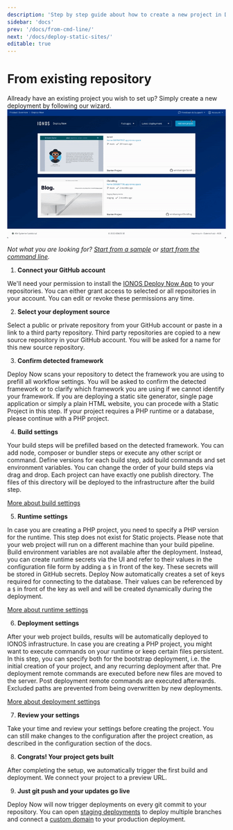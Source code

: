 ```yaml
---
description: 'Step by step guide about how to create a new project in Deploy Now when starting with an existing repository.'
sidebar: 'docs'
prev: '/docs/from-cmd-line/'
next: '/docs/deploy-static-sites/'
editable: true
---
```


# From existing repository

Allready have an existing project you wish to set up? Simply create a new deployment by following our wizard.
![From existing repository](/02.gif)

*Not what you are looking for? [Start from a sample](/docs/framework-samples/) or [start from the command line](/docs/from-cmd-line/).*

1. **Connect your GitHub account** 

We'll need your permission to install the [IONOS Deploy Now App](https://github.com/apps/ionos-deploy-now) to your repositories. You can either grant access to selected or all repositories in your account. You can edit or revoke these permissions any time.
    
2. **Select your deployment source**

Select a public or private repository from your GitHub account or paste in a link to a third party repository. Third party repositories are copied to a new source repository in your GitHub account. You will be asked for a name for this new source repository. 

3. **Confirm detected framework**

Deploy Now scans your repository to detect the framework you are using to prefill all workflow settings. You will be asked to confirm the detected framework or to clarify which framework you are using if we cannot identify your framework. If you are deploying a static site generator, single page application or simply a plain HTML website, you can procede with a Static Project in this step. If your project requires a PHP runtime or a database, please continue with a PHP project.  
  
4. **Build settings**

Your build steps will be prefilled based on the detected framework. You can add node, composer or bundler steps or execute any other script or command. Define versions for each build step, add build commands and set environment variables. You can change the order of your build steps via drag and drop. Each project can have exactly one publish directory. The files of this directory will be deployed to the infrastructure after the build step.

[More about build settings](/docs/github-actions-customization)

5. **Runtime settings**

In case you are creating a PHP project, you need to specify a PHP version for the runtime. This step does not exist for Static projects. Please note that your web project will run on a different machine than your build pipeline. Build environment variables are not available after the deployment. Instead, you can create runtime secrets via the UI and refer to their values in the configuration file form by adding a `$` in front of the key. These secrets will be stored in GitHub secrets. Deploy Now automatically creates a set of keys required for connecting to the database. Their values can be referenced by a `$` in front of the key as well and will be created dynamically during the deployment.

[More about runtime settings](/docs/runtime-configuration)

6. **Deployment settings**

After your web project builds, results will be automatically deployed to IONOS infrastructure. In case you are creating a PHP project, you might want to execute commands on your runtime or keep certain files persistent. In this step, you can specify both for the bootstrap deployment, i.e. the initial creation of your project, and any recurring deployment after that. Pre deployment remote commands are executed before new files are moved to the server. Post deployment remote commands are executed afterwards. Excluded paths are prevented from being overwritten by new deployments.

[More about deployment settings](/docs/deployment-configuration)

7. **Review your settings** 

Take your time and review your settings before creating the project. You can still make changes to the configuration after the project creation, as described in the configuration section of the docs.

8. **Congrats! Your project gets built** 

After completing the setup, we automatically trigger the first build and deployment. We connect your project to a preview URL.

9. **Just git push and your updates go live** 

Deploy Now will now trigger deployments on every git commit to your repository. You can open [staging deployments](/docs/staging-deployments/) to deploy multiple branches and connect a [custom domain](/docs/domain-tls/) to your production deployment.
